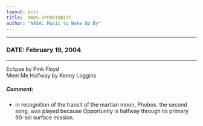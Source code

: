 ```yaml
---
layout: post
title:  MARS OPPORTUNITY
author: "NASA: Music to Wake Up By"
---
```


----
### DATE: February 19, 2004
----
Eclipse by Pink Floyd<br />Meet Me Halfway by Kenny Loggins

##### Comment:
* in recognition of the transit of the martian moon, Phobos.
the second song, was played because Opportunity is halfway through its primary 90-sol surface mission.
